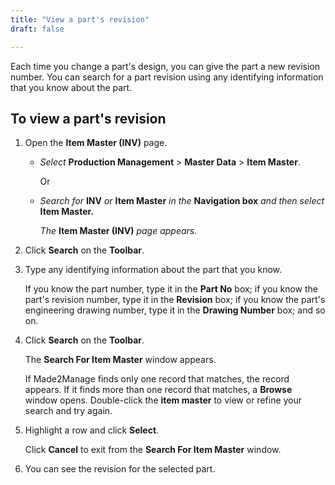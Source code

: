 ```yaml
---
title: "View a part's revision"
draft: false

---
```


Each time you change a part's design, you can give the part a new revision number. You can search for a part revision using any identifying information that you know about the part.

## To view a part's revision

1.  Open the **Item Master (INV)** page.
    -  *Select* **Production Management** > **Master Data** > **Item Master**.

        Or

    -  *Search for* **INV** *or* **Item Master** *in the* **Navigation box** *and then select* **Item Master.**

        *The* **Item Master (INV)** *page appears.*

2.  Click **Search** on the **Toolbar**.
3.  Type any identifying information about the part that you know.

    If you know the part number, type it in the **Part No** box; if you know the part's revision number, type it in the **Revision** box; if you know the part's engineering drawing number, type it in the **Drawing Number** box; and so on.

4.  Click **Search** on the **Toolbar**.

    The **Search For Item Master** window appears.

    If Made2Manage finds only one record that matches, the record appears. If it finds more than one record that matches, a **Browse** window opens. Double-click the **item master** to view or refine your search and try again.

5.  Highlight a row and click **Select**.

    Click **Cancel** to exit from the **Search For Item Master** window.

6.  You can see the revision for the selected part.